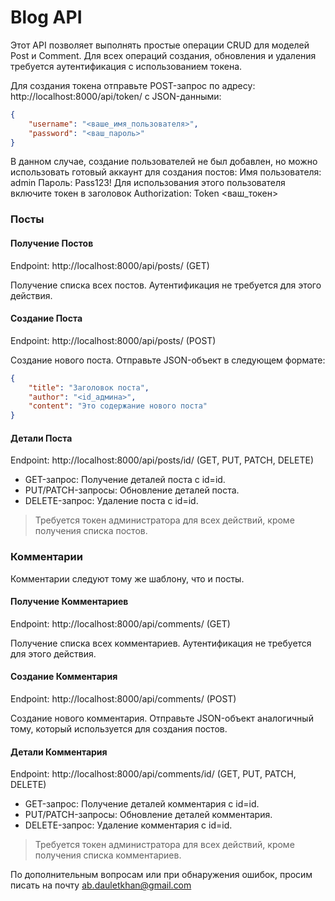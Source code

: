 # Blog API

Этот API позволяет выполнять простые операции CRUD для моделей Post и Comment. Для всех операций создания, обновления и удаления требуется аутентификация с использованием токена.

Для создания токена отправьте POST-запрос по адресу:
http://localhost:8000/api/token/
с JSON-данными:
```json
{
	"username": "<ваше_имя_пользователя>",
	"password": "<ваш_пароль>"
}
```

В данном случае, создание пользователей не был добавлен, но можно использовать готовый аккаунт для создания постов:
Имя пользователя: admin
Пароль: Pass123!
Для использования этого пользователя включите токен в заголовок Authorization: Token <ваш_токен>

### Посты
#### Получение Постов
Endpoint: http://localhost:8000/api/posts/ (GET)

Получение списка всех постов. Аутентификация не требуется для этого действия.

#### Создание Поста
Endpoint: http://localhost:8000/api/posts/ (POST)

Создание нового поста. Отправьте JSON-объект в следующем формате:
```json
{
	"title": "Заголовок поста",
	"author": "<id_админа>", 
	"content": "Это содержание нового поста"
}
```

#### Детали Поста
Endpoint: http://localhost:8000/api/posts/id/ (GET, PUT, PATCH, DELETE)

- GET-запрос: Получение деталей поста с id=id.
- PUT/PATCH-запросы: Обновление деталей поста.
- DELETE-запрос: Удаление поста с id=id.
> Требуется токен администратора для всех действий, кроме получения списка постов.

### Комментарии
Комментарии следуют тому же шаблону, что и посты.

#### Получение Комментариев
Endpoint: http://localhost:8000/api/comments/ (GET)

Получение списка всех комментариев. Аутентификация не требуется для этого действия.

#### Создание Комментария
Endpoint: http://localhost:8000/api/comments/ (POST)

Создание нового комментария. Отправьте JSON-объект аналогичный тому, который используется для создания постов.

#### Детали Комментария
Endpoint: http://localhost:8000/api/comments/id/ (GET, PUT, PATCH, DELETE)

- GET-запрос: Получение деталей комментария с id=id.
- PUT/PATCH-запросы: Обновление деталей комментария.
- DELETE-запрос: Удаление комментария с id=id.
> Требуется токен администратора для всех действий, кроме получения списка комментариев.

По дополнительным вопросам или при обнаружения ошибок, просим писать на почту ab.dauletkhan@gmail.com

